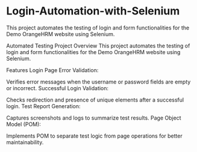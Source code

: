 # Login-Automation-with-Selenium
This project automates the testing of login and form functionalities for the Demo OrangeHRM website using Selenium.

Automated Testing Project
Overview
This project automates the testing of login and form functionalities for the Demo OrangeHRM website using Selenium.

Features
Login Page Error Validation:

Verifies error messages when the username or password fields are empty or incorrect.
Successful Login Validation:

Checks redirection and presence of unique elements after a successful login.
Test Report Generation:

Captures screenshots and logs to summarize test results.
Page Object Model (POM):

Implements POM to separate test logic from page operations for better maintainability.
